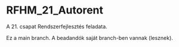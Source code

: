 # RFHM_21_Autorent
A 21. csapat Rendszerfejlesztés feladata.

Ez a main branch. A beadandók saját branch-ben vannak (lesznek).
